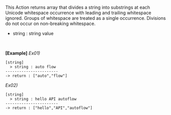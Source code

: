 This Action returns array that divides a string into substrings at each Unicode whitespace occurrence with leading and trailing whitespace ignored.
Groups of whitespace are treated as a single occurrence. Divisions do not occur on non-breaking whitespace.
<br/>

- string : string value

<br/>

**[Example]**
*Ex01)*
```
[string]
  > string : auto flow
-----------------------
-> return : ["auto","flow"]
```
*Ex02)*
```
[string]
  > string : hello API autoflow
-----------------------
-> return : ["hello","API","autoflow"]
```
